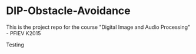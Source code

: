 # DIP-Obstacle-Avoidance
This is the project repo for the course "Digital Image and Audio Processing" - PFIEV K2015

Testing
